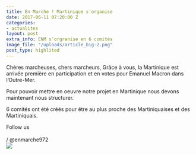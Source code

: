 ```yaml
---
title: En Marche ! Martinique s'organise
date: 2017-06-11 07:20:00 Z
categories:
- actualites
layout: post
extra_info: ENM s'orgranise en 6 comités
image_file: "/uploads/article_big-2.png"
post_type: highlited
---
```


<div class="row">
    <div class="left-col">
        <p>
            Chères marcheuses, chers marcheurs, Grâce à vous, la Martinique est arrivée première en participation et en votes pour Emanuel Macron dans l’Outre-Mer.
        </p>
        <p>
            Pour pouvoir mettre en oeuvre notre projet en Martinique nous devons maintenant nous structurer.
        </p>
        <p class='text-bold'>
            6 comités ont été créés pour être au plus proche des Martiniquaises et des Martiniquais.
        </p>
        <div class="highlight smaller-text-size">
            <div class="highlight-line blue">Follow us</div>
            <br>
            <div class="highlight-line blue">
                <i class="fa fa-facebook"></i>
				<i class="fa fa-instagram"></i>
				<i class="fa fa-twitter"></i>
				/ @enmarche972
            </div>
        </div>
    </div>
    <div class="right-col">
        <img src="/images/map-article-3.png">
    </div>
</div>
